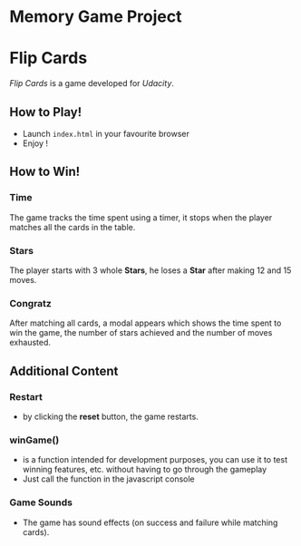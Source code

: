 # Memory Game Project

# Flip Cards

*Flip Cards* is a game developed for *Udacity*.

## How to Play!

  - Launch `index.html` in your favourite browser
  - Enjoy !

## How to Win!

### Time

The game tracks the time spent using a timer, it stops when the player matches all the cards in the table.

### Stars

The player starts with 3 whole **Stars**, he loses a **Star** after making 12 and 15 moves.

### Congratz

After matching all cards, a modal appears which shows the time spent to win the game, the number of stars achieved and the number of moves exhausted.

## Additional Content

### Restart

* by clicking the **reset** button, the game restarts.

### winGame()

* is a function intended for development purposes, you can use it to test winning features, etc. without having to go through the gameplay
* Just call the function in the javascript console

### Game Sounds

* The game has sound effects (on success and failure while matching cards).